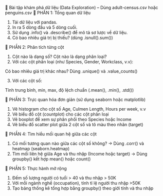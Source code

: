 🧪 Bài tập khám phá dữ liệu (Data Exploration) – Dùng adult-census.csv hoặc penguins.csv
📌 PHẦN 1: Tổng quan dữ liệu
1. Tải dữ liệu với pandas.
2. In ra 5 dòng đầu và 5 dòng cuối.
3. Sử dụng .info() và .describe() để mô tả sơ lược về dữ liệu.
4. Có bao nhiêu giá trị bị thiếu? (dùng .isnull().sum())

📌 PHẦN 2: Phân tích từng cột
1. Cột nào là dạng số? Cột nào là dạng phân loại?
2. Với các cột phân loại (như Species, Gender, Workclass, v.v):

Có bao nhiêu giá trị khác nhau? Dùng .unique() và .value_counts()

3. Với các cột số:

Tính trung bình, min, max, độ lệch chuẩn (.mean(), .min(), .std())

📌 PHẦN 3: Trực quan hóa đơn giản (sử dụng seaborn hoặc matplotlib)
1. Vẽ histogram cho cột số Age, Culmen Length, Hours per week, v.v
2. Vẽ biểu đồ cột (countplot) cho các cột phân loại
3. Vẽ boxplot để xem sự phân phối theo Species hoặc Income
4. Vẽ biểu đồ scatter plot giữa 2 cột số và tô màu theo nhãn (target)

📌 PHẦN 4: Tìm hiểu mối quan hệ giữa các cột
1. Có mối tương quan nào giữa các cột số không?
→ Dùng .corr() và heatmap (seaborn.heatmap)
2. Tìm mối liên hệ giữa Age và thu nhập (Income hoặc target)
→ Dùng groupby() kết hợp mean() hoặc count()

📌 PHẦN 5: Thực hành mở rộng
1. Đếm số lượng người có tuổi > 40 và thu nhập > 50K
2. Với mỗi ngành nghề (occupation), tính tỉ lệ người thu nhập >50K
3. Tạo bảng thống kê tổng hợp bằng groupby() theo giới tính và thu nhập

